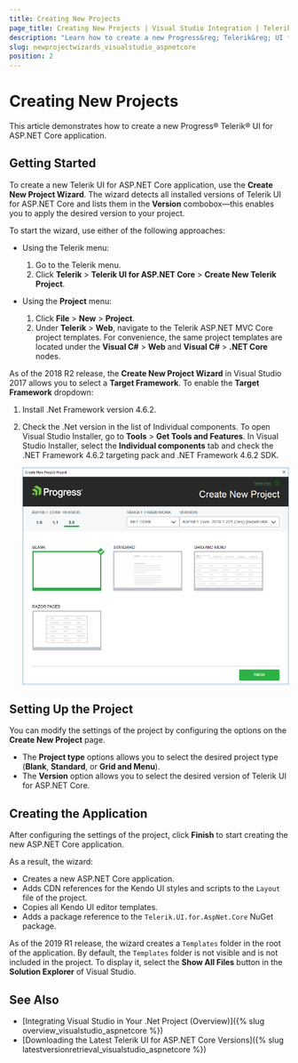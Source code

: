 ```yaml
---
title: Creating New Projects
page_title: Creating New Projects | Visual Studio Integration | Telerik UI for ASP.NET Core
description: "Learn how to create a new Progress&reg; Telerik&reg; UI for ASP.NET Core application."
slug: newprojectwizards_visualstudio_aspnetcore
position: 2
---
```


# Creating New Projects

This article demonstrates how to create a new Progress&reg; Telerik&reg; UI for ASP.NET Core application.

## Getting Started

To create a new Telerik UI for ASP.NET Core application, use the **Create New Project Wizard**. The wizard detects all installed versions of Telerik UI for ASP.NET Core and lists them in the **Version** combobox&mdash;this enables you to apply the desired version to your project.

To start the wizard, use either of the following approaches:

* Using the Telerik menu:

    1. Go to the Telerik menu.
    1. Click **Telerik** > **Telerik UI for ASP.NET Core** > **Create New Telerik Project**.

* Using the **Project** menu:

    1. Click **File** > **New** > **Project**.
    1. Under **Telerik** > **Web**, navigate to the Telerik ASP.NET MVC Core project templates. For convenience, the same project templates are located under the **Visual C#** > **Web** and **Visual C#** > **.NET Core** nodes.

As of the 2018 R2 release, the **Create New Project Wizard** in Visual Studio 2017 allows you to select a **Target Framework**. To enable the **Target Framework** dropdown:

1. Install .Net Framework version 4.6.2.
1. Check the .Net version in the list of Individual components. To open Visual Studio Installer, go to **Tools** > **Get Tools and Features**. In Visual Studio Installer, select the **Individual components** tab and check the .NET Framework 4.6.2 targeting pack and .NET Framework 4.6.2 SDK.

    ![The Create New Project Wizard](images/new-project-wizard-core.png)

## Setting Up the Project

You can modify the settings of the project by configuring the options on the **Create New Project** page.

* The **Project type** options allows you to select the desired project type (**Blank**, **Standard**, or **Grid and Menu**).
* The **Version** option allows you to select the desired version of Telerik UI for ASP.NET Core.

## Creating the Application

After configuring the settings of the project, click **Finish** to start creating the new ASP.NET Core application.

As a result, the wizard:

* Creates a new ASP.NET Core application.
* Adds CDN references for the Kendo UI styles and scripts to the `Layout` file of the project.
* Copies all Kendo UI editor templates.
* Adds a package reference to the `Telerik.UI.for.AspNet.Core` NuGet package.

As of the 2019 R1 release, the wizard creates a `Templates` folder in the root of the application. By default, the `Templates` folder is not visible and is not included in the project. To display it, select the **Show All Files** button in the **Solution Explorer** of Visual Studio.  

## See Also

* [Integrating Visual Studio in Your .Net Project (Overview)]({% slug overview_visualstudio_aspnetcore %})
* [Downloading the Latest Telerik UI for ASP.NET Core Versions]({% slug latestversionretrieval_visualstudio_aspnetcore %})
